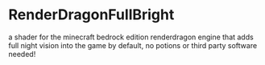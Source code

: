 # RenderDragonFullBright
a shader for the minecraft bedrock edition renderdragon engine that adds full night vision into the game by default, no potions or third party software needed!
